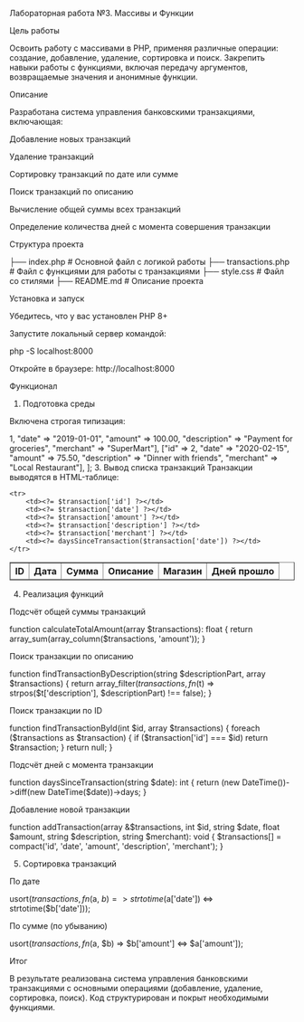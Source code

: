 Лабораторная работа №3. Массивы и Функции

Цель работы

Освоить работу с массивами в PHP, применяя различные операции: создание, добавление, удаление, сортировка и поиск. Закрепить навыки работы с функциями, включая передачу аргументов, возвращаемые значения и анонимные функции.

Описание

Разработана система управления банковскими транзакциями, включающая:

Добавление новых транзакций

Удаление транзакций

Сортировку транзакций по дате или сумме

Поиск транзакций по описанию

Вычисление общей суммы всех транзакций

Определение количества дней с момента совершения транзакции

Структура проекта

├── index.php      # Основной файл с логикой работы
├── transactions.php # Файл с функциями для работы с транзакциями
├── style.css      # Файл со стилями
├── README.md      # Описание проекта

Установка и запуск

Убедитесь, что у вас установлен PHP 8+

Запустите локальный сервер командой:

php -S localhost:8000

Откройте в браузере: http://localhost:8000

Функционал

1. Подготовка среды

Включена строгая типизация:

<?php
declare(strict_types=1);

Файл index.php содержит основной код программы.

2. Создание массива транзакций

В transactions.php определён массив $transactions с данными:

$transactions = [
    ["id" => 1, "date" => "2019-01-01", "amount" => 100.00, "description" => "Payment for groceries", "merchant" => "SuperMart"],
    ["id" => 2, "date" => "2020-02-15", "amount" => 75.50, "description" => "Dinner with friends", "merchant" => "Local Restaurant"],
];

3. Вывод списка транзакций

Транзакции выводятся в HTML-таблице:

<table border='1'>
<thead>
    <tr>
        <th>ID</th><th>Дата</th><th>Сумма</th><th>Описание</th><th>Магазин</th><th>Дней прошло</th>
    </tr>
</thead>
<tbody>
<?php foreach ($transactions as $transaction): ?>
    <tr>
        <td><?= $transaction['id'] ?></td>
        <td><?= $transaction['date'] ?></td>
        <td><?= $transaction['amount'] ?></td>
        <td><?= $transaction['description'] ?></td>
        <td><?= $transaction['merchant'] ?></td>
        <td><?= daysSinceTransaction($transaction['date']) ?></td>
    </tr>
<?php endforeach; ?>
</tbody>
</table>

4. Реализация функций

Подсчёт общей суммы транзакций

function calculateTotalAmount(array $transactions): float {
    return array_sum(array_column($transactions, 'amount'));
}

Поиск транзакции по описанию

function findTransactionByDescription(string $descriptionPart, array $transactions) {
    return array_filter($transactions, fn($t) => strpos($t['description'], $descriptionPart) !== false);
}

Поиск транзакции по ID

function findTransactionById(int $id, array $transactions) {
    foreach ($transactions as $transaction) {
        if ($transaction['id'] === $id) return $transaction;
    }
    return null;
}

Подсчёт дней с момента транзакции

function daysSinceTransaction(string $date): int {
    return (new DateTime())->diff(new DateTime($date))->days;
}

Добавление новой транзакции

function addTransaction(array &$transactions, int $id, string $date, float $amount, string $description, string $merchant): void {
    $transactions[] = compact('id', 'date', 'amount', 'description', 'merchant');
}

5. Сортировка транзакций

По дате

usort($transactions, fn($a, $b) => strtotime($a['date']) <=> strtotime($b['date']));

По сумме (по убыванию)

usort($transactions, fn($a, $b) => $b['amount'] <=> $a['amount']);

Итог

В результате реализована система управления банковскими транзакциями с основными операциями (добавление, удаление, сортировка, поиск). Код структурирован и покрыт необходимыми функциями.
